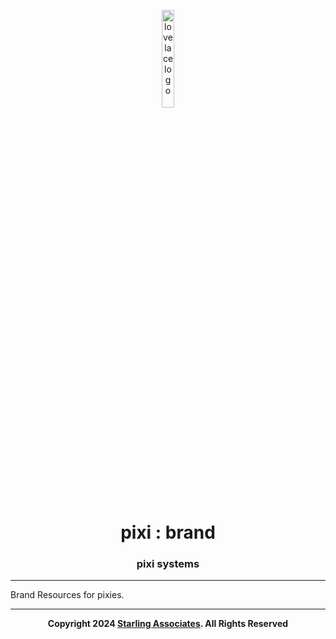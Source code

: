<p align="center">
    <img src="https://raw.githubusercontent.com/pixi-systems/brand/master/src/logo/logo.png" width="20%" height="20%" alt="lovelace logo">
</p>
<h1 align="center" style='border-bottom: none;'>pixi : brand</h1>
<h3 align="center">pixi systems</h3>

---

Brand Resources for pixies.

---

<p align="center">
    <b>Copyright 2024 <a href="https://www.starling.associates" target="_blank">Starling Associates</a>. All Rights Reserved</b>
</p>
